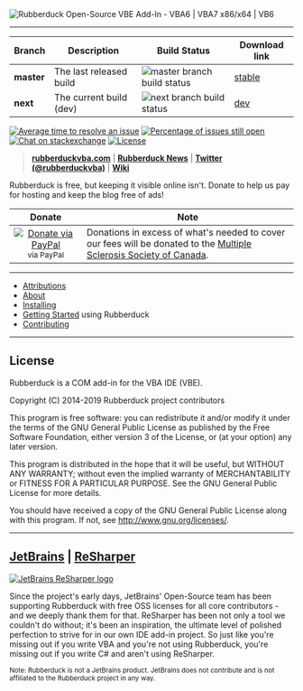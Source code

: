 <img alt="Rubberduck Open-Source VBE Add-In - VBA6 | VBA7 x86/x64 | VB6" src="https://user-images.githubusercontent.com/5751684/48656196-a507af80-e9ef-11e8-9c09-1ce3c619c019.png" />

---

|Branch     | Description | Build Status | Download link |
|------------|---|--------------|-|
| **master** | The last released build | ![master branch build status][masterBuildStatus] | [stable](https://github.com/rubberduck-vba/Rubberduck/releases/latest) |
| **next**   | The current build (dev)  | ![next branch build status][nextBuildStatus] | [dev](https://github.com/rubberduck-vba/Rubberduck/releases) |

[nextBuildStatus]:https://ci.appveyor.com/api/projects/status/we3pdnkeebo4nlck/branch/next?svg=true
[masterBuildStatus]:https://ci.appveyor.com/api/projects/status/we3pdnkeebo4nlck/branch/master?svg=true
[![Average time to resolve an issue](http://isitmaintained.com/badge/resolution/Rubberduck-vba/rubberduck.svg)](http://isitmaintained.com/project/Rubberduck-vba/rubberduck "Average time to resolve an issue")
[![Percentage of issues still open](http://isitmaintained.com/badge/open/Rubberduck-vba/rubberduck.svg)](http://isitmaintained.com/project/Rubberduck-vba/rubberduck "Percentage of issues still open")
[![Chat on stackexchange](https://img.shields.io/badge/chat-on%20stackexchange-blue.svg)](https://chat.stackexchange.com/rooms/14929/vba-rubberducking)
[![License](https://img.shields.io/github/license/rubberduck-vba/Rubberduck.svg)](https://github.com/rubberduck-vba/Rubberduck/blob/next/LICENSE)


> **[rubberduckvba.com](http://rubberduckvba.com)** | **[Rubberduck News](https://rubberduckvba.wordpress.com/)** 
| **[Twitter (@rubberduckvba)](https://twitter.com/rubberduckvba)** | **[Wiki](https://github.com/rubberduck-vba/Rubberduck/wiki)**  

Rubberduck is free, but keeping it visible online isn't. Donate to help us pay for hosting and keep the blog free of ads!

|Donate|Note |
|:------:|-|
|<a href="https://www.paypal.com/cgi-bin/webscr?cmd=_donations&business=UY5K5X36B7T2S&currency_code=CAD&source=url"><img alt="Donate via PayPal" src="https://www.paypalobjects.com/en_US/i/btn/btn_donateCC_LG.gif"></a><sub>via PayPal</sub>|Donations in excess of what's needed to cover our fees will be donated to the <a href="https://mssociety.ca/">Multiple Sclerosis Society of Canada</a>.|

---

 * [Attributions](https://github.com/rubberduck-vba/Rubberduck/blob/next/docs/Attributions.md)
 * [About](https://github.com/rubberduck-vba/Rubberduck/blob/next/docs/About.md)
 * [Installing](https://github.com/rubberduck-vba/Rubberduck/wiki/Installing)
 * [Getting Started](https://github.com/rubberduck-vba/Rubberduck/blob/next/docs/GettingStarted.md) using Rubberduck
 * [Contributing](https://github.com/rubberduck-vba/Rubberduck/blob/next/CONTRIBUTING.md)

---

## License

Rubberduck is a COM add-in for the VBA IDE (VBE).

Copyright (C) 2014-2019 Rubberduck project contributors

This program is free software: you can redistribute it and/or modify
it under the terms of the GNU General Public License as published by
the Free Software Foundation, either version 3 of the License, or
(at your option) any later version.

This program is distributed in the hope that it will be useful,
but WITHOUT ANY WARRANTY; without even the implied warranty of
MERCHANTABILITY or FITNESS FOR A PARTICULAR PURPOSE.  See the
GNU General Public License for more details.

You should have received a copy of the GNU General Public License
along with this program.  If not, see http://www.gnu.org/licenses/.

---

## [JetBrains](https://www.jetbrains.com) | [ReSharper](https://www.jetbrains.com/resharper/)

[![JetBrains ReSharper logo](https://cloud.githubusercontent.com/assets/5751684/20271309/616bb740-aa58-11e6-91c9-65287b740985.png)](https://www.jetbrains.com/resharper/)

Since the project's early days, JetBrains' Open-Source team has been supporting Rubberduck with free OSS licenses for all core contributors - and we deeply thank them for that. ReSharper has been not only a tool we couldn't do without; it's been an inspiration, the ultimate level of polished perfection to strive for in our own IDE add-in project. So just like you're missing out if you write VBA and you're not using Rubberduck, you're missing out if you write C# and aren't using ReSharper.

<sub>Note: Rubberduck is not a JetBrains product. JetBrains does not contribute and is not affiliated to the Rubberduck project in any way.</sub>
